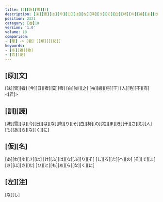 ```yaml
---
title: [（][詠][雪][）]
description: [沫][雪][は][今][日][は][な][降][り][そ][白][栲][の][袖][ま][き][干][さ][む][人][も][あ][ら][な][く][に]
position: 2321
category: [巻]10
version: '1.0'
volume: 10
comparison:
- [悪] -> [君] [[類]][[紀]]
keywords:
- [冬][雑][歌]
- [恋][愛]
---
```


## [原][文]

[沫][雪][者] [今][日][者][莫][零] [白][妙][之] [袖][纒][将][干] [人][毛][不][有]<[君]>

## [訓][読]

[沫][雪][は][今][日][は][な][降][り][そ][白][栲][の][袖][ま][き][干][さ][む][人][も][あ][ら][な][く][に]

## [仮][名]

[あ][わ][ゆ][き][は] [け][ふ][は][な][ふ][り][そ] [し][ろ][た][へ][の] [そ][で][ま][き][ほ][さ][む] [ひ][と][も][あ][ら][な][く][に]

## [左][注]

[な][し]
